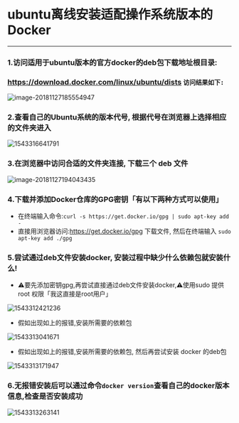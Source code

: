 # ubuntu离线安装适配操作系统版本的Docker

---

### 1.访问适用于ubuntu版本的官方docker的deb包下载地址根目录:

### https://download.docker.com/linux/ubuntu/dists     	`访问结果如下:`

![image-20181127185554947](https://github.com/kerbalwzy/aboutPython/blob/master/media/installDockerOffline/image-20181127185554947.png)

### 2.查看自己的Ubuntu系统的版本代号, 根据代号在浏览器上选择相应的文件夹进入

![1543316641791](https://github.com/kerbalwzy/aboutPython/blob/master/media/installDockerOffline/1543316641791.png)

### 3.在浏览器中访问合适的文件夹连接, 下载三个 deb 文件

![image-20181127194043435](https://github.com/kerbalwzy/aboutPython/blob/master/media/installDockerOffline/image-20181127194043435.png)

### 4.下载并添加Docker仓库的GPG密钥「有以下两种方式可以使用」

- 在终端输入命令:`curl -s https://get.docker.io/gpg | sudo apt-key add -  ` 
- 直接用浏览器访问:https://get.docker.io/gpg 下载文件, 然后在终端输入 `sudo apt-key add ./gpg`

### 5.尝试通过deb文件安装docker, 安装过程中缺少什么依赖包就安装什么!

- ⚠️要先添加密钥gpg,再尝试直接通过deb文件安装docker,⚠️使用sudo 提供 root 权限「我这直接是root用户」

![1543312421236](https://github.com/kerbalwzy/aboutPython/blob/master/media/installDockerOffline/1543312421236.png)

- 假如出现如上的报错,安装所需要的依赖包

![1543313041671](https://github.com/kerbalwzy/aboutPython/blob/master/media/installDockerOffline/1543313041671.png)

-  假如出现如上的报错,安装所需要的依赖包, 然后再尝试安装 docker 的deb包

![1543313171947](https://github.com/kerbalwzy/aboutPython/blob/master/media/installDockerOffline/1543313171947.png)

### 6.无报错安装后可以通过命令`docker version`查看自己的docker版本信息,检查是否安装成功

![1543313263141](https://github.com/kerbalwzy/aboutPython/blob/master/media/installDockerOffline/1543313263141.png)


